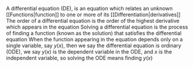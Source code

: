 A differential equation (DE), is an equation which relates an unknown [[Functions|function]] to one or more of its [[Differentiation|derivatives]]
The order of a differential equation is the order of the highest derivative which appears in the equation
Solving a differential equation is the process of finding a function (known as the solution) that satisfies the differential equation
When the function appearing in the equation depends only on a single variable, say $y(x)$, then we say the differential equation is ordinary (ODE), we say $y(x)$ is the dependent variable in the ODE, and $x$ is the independent variable, so solving the ODE means finding $y(x)$